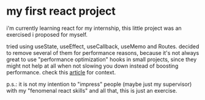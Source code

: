 # my first react project
i'm currently learning react for my internship, this little project was an exercised i proposed for myself.

tried using useState, useEffect, useCallback, useMemo and Routes. decided to remove several of them for performance reasons, because it's not always
great to use "performance optimization" hooks in small projects, since they might not help at all when not slowing you down instead of boosting performance.
check this [article](https://kentcdodds.com/blog/usememo-and-usecallback) for context.

p.s.: it is not my intention to "impress" people (maybe just my supervisor) with my "fenomenal react skills" and all that, this is just an exercise. 